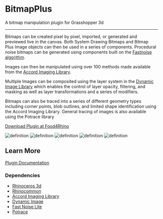 # BitmapPlus
A bitmap manipulation plugin for Grasshopper 3d

---

Bitmaps can be created pixel by pixel, imported, or generated and previewed live in the canvas. Both System Drawing Bitmaps and Bitmap Plus Image objects can then be used in a series of components. Procedural noise bitmaps can be generated using components built on the [Fastnoise algorithm](https://github.com/Auburn/FastNoiseLite).

Images can then be manipulated using over 100 methods made available from the [Accord Imaging Library](http://accord-framework.net/).

Multiple Images can be composited using the layer system in the [Dynamic Image Library](http://dynamicimage.apphb.com/) which enables the control of layer opacity, filtering, and masking as well as layer transformations and a series of modifiers.

Bitmaps can also be traced into a series of different geometry types including corner points, blob outlines, and limited shape identification using the Accord Imaging Library. General tracing of images is also available using the Potrace library

[Download Plugin at Food4Rhino](https://www.food4rhino.com/en/app/bitmap)

![definition](https://user-images.githubusercontent.com/25797596/159039702-3cf6c90c-bdee-4e42-a12f-5b6313b9b709.png)
![definition](https://user-images.githubusercontent.com/25797596/159039697-7fd6be28-1b5d-44fe-aed6-8c81f574ff5b.png)
![definition](https://user-images.githubusercontent.com/25797596/159039699-f9d29504-b555-4b02-aa36-480b25412828.png)
![definition](https://user-images.githubusercontent.com/25797596/159039701-01accaf1-053b-40d4-b38d-b6a4b006ddcb.png)
![definition](https://user-images.githubusercontent.com/25797596/159039694-6753fc05-f421-4561-84ea-d1f4012191cd.png)

## Learn More

[Plugin Documentation](https://interopxyz.gitbook.io/bitmap-plus/)

### Dependencies
 - [Rhinoceros 3d](https://www.rhino3d.com/)
 - [Rhinocommon](https://www.nuget.org/packages/RhinoCommon/5.12.50810.13095)
 - [Accord Imaging Library](http://accord-framework.net/)
 - [Dynamic Image](http://dynamicimage.apphb.com/)
 - [Fast Noise Lite](https://github.com/Auburn/FastNoiseLite)
 - [Potrace](http://potrace.sourceforge.net/)
